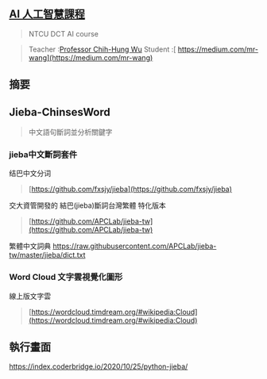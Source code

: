  
## [AI 人工智慧課程](https://http://120.108.221.55/PROFCHWU/dctai/index.php)
> NTCU DCT AI course 

> Teacher :[Professor Chih-Hung Wu](http://120.108.221.55/PROFCHWU/index.php)
> Student :[ https://medium.com/mr-wang](https://medium.com/mr-wang)

## 摘要

## Jieba-ChinsesWord
> 中文語句斷詞並分析關鍵字

###  jieba中文斷詞套件

结巴中文分词
> [https://github.com/fxsjy/jieba](https://github.com/fxsjy/jieba)

交大資管開發的 結巴(jieba)斷詞台灣繁體 特化版本
> [https://github.com/APCLab/jieba-tw](https://github.com/APCLab/jieba-tw)

繁體中文詞典
https://raw.githubusercontent.com/APCLab/jieba-tw/master/jieba/dict.txt

### Word Cloud 文字雲視覺化圖形
線上版文字雲
> [https://wordcloud.timdream.org/#wikipedia:Cloud](https://wordcloud.timdream.org/#wikipedia:Cloud)

## 執行畫面

https://index.coderbridge.io/2020/10/25/python-jieba/



